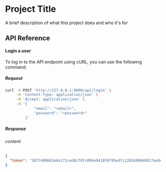 
# Project Title

A brief description of what this project does and who it's for


## API Reference

#### Login a user


To log in to the API endpoint using cURL, you can use the following command:

##### Request
```bash
curl -X POST 'http://127.0.0.1:8000/api/login' \
     -H 'Content-Type: application/json' \
     -H 'Accept: application/json' \
     -d '{
             "email": "<email>",
             "password": "<password>"
         }'
```

##### Response
###### content
```json
{
  "token": "387f400663e8e171ced8cf8fc096e9410f8f95ed7c1201b90848817ae0cf19bb"
}
```
